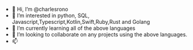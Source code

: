 - 👋 Hi, I’m @charlesrono
- 👀 I’m interested in python, SQL, Javascript,Typescript,Kotlin,Swift,Ruby,Rust and Golang
- 🌱 I’m currently learning all of the above languages
- 💞️ I’m looking to collaborate on any projects using the above languages.
- 📫

<!---
charlesrono/charlesrono is a ✨ special ✨ repository because its `README.md` (this file) appears on your GitHub profile.
You can click the Preview link to take a look at your changes.
--->
